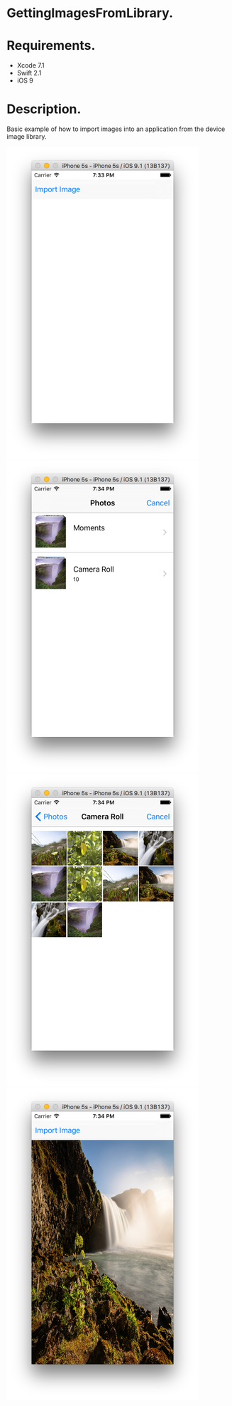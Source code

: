 # GettingImagesFromLibrary.

# Requirements.
- Xcode 7.1
- Swift 2.1
- iOS 9

# Description.
Basic example of how to import images into an application from the device image library.

![ScreenShot](https://github.com/ingrichardavid/iOS-Repository/blob/master/GettingImagesFromLibrary/sample_images/1.png)
![ScreenShot](https://github.com/ingrichardavid/iOS-Repository/blob/master/GettingImagesFromLibrary/sample_images/2.png)
![ScreenShot](https://github.com/ingrichardavid/iOS-Repository/blob/master/GettingImagesFromLibrary/sample_images/3.png)
![ScreenShot](https://github.com/ingrichardavid/iOS-Repository/blob/master/GettingImagesFromLibrary/sample_images/4.png)